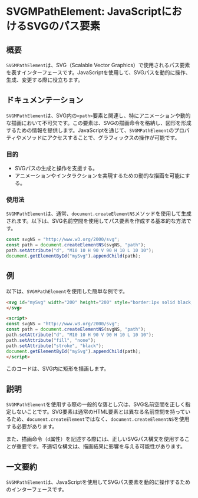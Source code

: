 <!--
Meta Description: # SVGMPathElement: JavaScriptにおけるSVGのパス要素 ## 概要 `SVGMPathElement`は、SVG（Scalable Vector Graphics）で使用されるパス要素を表すインターフェースです。JavaScriptを使用して、SVGパスを動的に操作、生成...
Meta Keywords: path, svgmpathelement, document, svg, createelementns
-->

# SVGMPathElement: JavaScriptにおけるSVGのパス要素

## 概要
`SVGMPathElement`は、SVG（Scalable Vector Graphics）で使用されるパス要素を表すインターフェースです。JavaScriptを使用して、SVGパスを動的に操作、生成、変更する際に役立ちます。

## ドキュメンテーション
`SVGMPathElement`は、SVG内の`<path>`要素と関連し、特にアニメーションや動的な描画において不可欠です。この要素は、SVGの描画命令を格納し、図形を形成するための情報を提供します。JavaScriptを通じて、`SVGMPathElement`のプロパティやメソッドにアクセスすることで、グラフィックスの操作が可能です。

### 目的
- SVGパスの生成と操作を支援する。
- アニメーションやインタラクションを実現するための動的な描画を可能にする。

### 使用法
`SVGMPathElement`は、通常、`document.createElementNS`メソッドを使用して生成されます。以下は、SVG名前空間を使用してパス要素を作成する基本的な方法です。

```javascript
const svgNS = "http://www.w3.org/2000/svg";
const path = document.createElementNS(svgNS, "path");
path.setAttribute("d", "M10 10 H 90 V 90 H 10 L 10 10");
document.getElementById("mySvg").appendChild(path);
```

## 例
以下は、`SVGMPathElement`を使用した簡単な例です。

```html
<svg id="mySvg" width="200" height="200" style="border:1px solid black;">
</svg>

<script>
const svgNS = "http://www.w3.org/2000/svg";
const path = document.createElementNS(svgNS, "path");
path.setAttribute("d", "M10 10 H 90 V 90 H 10 L 10 10");
path.setAttribute("fill", "none");
path.setAttribute("stroke", "black");
document.getElementById("mySvg").appendChild(path);
</script>
```

このコードは、SVG内に矩形を描画します。

## 説明
`SVGMPathElement`を使用する際の一般的な落とし穴は、SVG名前空間を正しく指定しないことです。SVG要素は通常のHTML要素とは異なる名前空間を持っているため、`document.createElement`ではなく、`document.createElementNS`を使用する必要があります。

また、描画命令（`d`属性）を記述する際には、正しいSVGパス構文を使用することが重要です。不適切な構文は、描画結果に影響を与える可能性があります。

## 一文要約
`SVGMPathElement`は、JavaScriptを使用してSVGパス要素を動的に操作するためのインターフェースです。